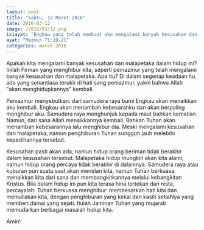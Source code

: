 ```yaml
---
layout: post
title: "Sabtu, 12 Maret 2016"
date: 2016-03-12
image: /2016/03/12.png
isiayat: "Engkau yang telah membuat aku mengalami banyak kesusahan dan malapetaka, Engkau akan menghidupkan aku kembali, dan dari samudera raya bumi Engkau akan menaikkan aku kembali. Engkau akan menambah kebesaranku dan akan berpaling menghibur aku."
ayat: "Mazmur 71:20-21"
categories: maret-2016
---
```


Apakah kita mengalami banyak kesusahan dan malapetaka dalam hidup ini? Inilah Firman yang menghibur kita, seperti pemazmur yang telah mengalami banyak kesusahan dan malapetaka. Apa itu? Di dalam segenap keadaan itu, ada yang senantiasa terukir di hati sang pemazmur, yakni bahwa Allah "akan menghidupkannya" kembali.

Pemazmur menyebutkan: dari samudera raya bumi Engkau akan menaikkan aku kembali. Engkau akan menambah kebesaranku dan akan berpaling menghibur aku. Samudera raya menghunjuk kepada maut bahkan kematian. Namun, dari sana Allah menaikkannya kembali. Bahkan Tuhan akan menambah kebesarannya lalu menghibur dia. Meski mengalami kesusahan dan malapetaka, namun penghiburan Tuhan sungguh jauh melebihi kepedihannya tersebut.

Kesusahan pasti akan ada, namun hidup orang beriman tidak berakhir dalam kesusahan tersebut. Malapetaka hidup mungkin akan kita alami, namun hidup orang percaya tidak berakhir di dalamnya. Samudera raya atau kuburan pun suatu saat akan menelan kita, namun Tuhan berkuasa menaikkan kita dari sana dan membangkitkannya melalui kebangkitan Kristus. Bila dalam hidup ini pun kita terasa hina tertekan dan nista, percayalah: Tuhan berkuasa menghibur: membesarkan hati kita dan memuliakan kita, dengan penghiburan yang kekal dan kasih setiaNya yang memberi damai yang sejati. Itulah Jaminan Tuhan yang mujarab memudarkan berbagai masalah hidup kita.

Amin!